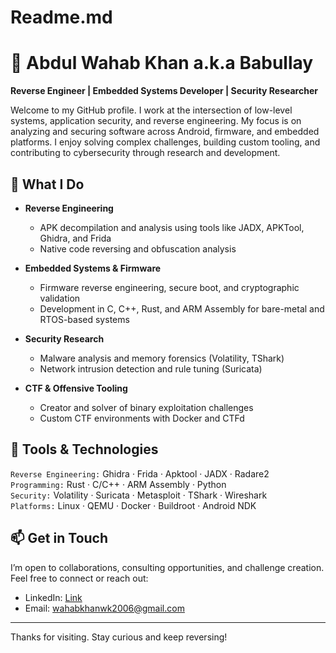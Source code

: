 # Readme.md
# 👋 Abdul Wahab Khan a.k.a Babullay

**Reverse Engineer | Embedded Systems Developer | Security Researcher**

Welcome to my GitHub profile. I work at the intersection of low-level systems, application security, and reverse engineering. My focus is on analyzing and securing software across Android, firmware, and embedded platforms. I enjoy solving complex challenges, building custom tooling, and contributing to cybersecurity through research and development.

## 🔧 What I Do

- **Reverse Engineering**
  - APK decompilation and analysis using tools like JADX, APKTool, Ghidra, and Frida
  - Native code reversing and obfuscation analysis

- **Embedded Systems & Firmware**
  - Firmware reverse engineering, secure boot, and cryptographic validation
  - Development in C, C++, Rust, and ARM Assembly for bare-metal and RTOS-based systems

- **Security Research**
  - Malware analysis and memory forensics (Volatility, TShark)
  - Network intrusion detection and rule tuning (Suricata)

- **CTF & Offensive Tooling**
  - Creator and solver of binary exploitation challenges
  - Custom CTF environments with Docker and CTFd

## 🚀 Tools & Technologies

`Reverse Engineering:` Ghidra · Frida · Apktool · JADX · Radare2  
`Programming:` Rust · C/C++ · ARM Assembly · Python  
`Security:` Volatility · Suricata · Metasploit · TShark · Wireshark  
`Platforms:` Linux · QEMU · Docker · Buildroot · Android NDK

## 📫 Get in Touch

I’m open to collaborations, consulting opportunities, and challenge creation.  
Feel free to connect or reach out:

- LinkedIn: [Link](https://www.linkedin.com/in/abdul-wahab-khan-312069270/)
- Email: wahabkhanwk2006@gmail.com

---

Thanks for visiting. Stay curious and keep reversing!
